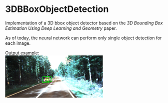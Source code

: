 # 3DBBoxObjectDetection

Implementation of a 3D bbox object detector based on the _3D Bounding Box Estimation Using Deep Learning and Geometry_ paper.

As of today, the neural network can perform only single object detection for each image.

Output example:\
![Alt text](https://github.com/MackLeMore1/3DBBoxObjectDetection/blob/main/out/out_example.png?raw=true)
